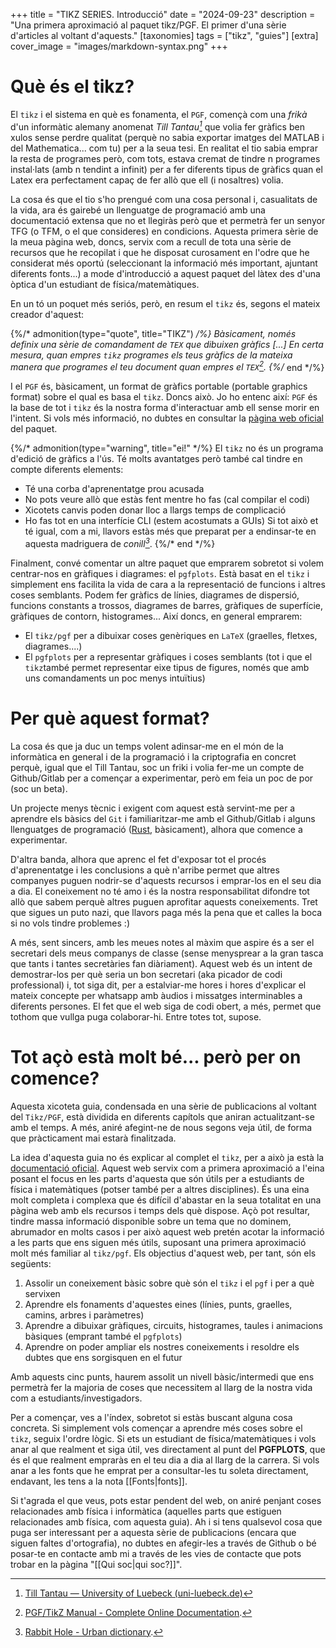 +++
title = "TIKZ SERIES. Introducció"
date = "2024-09-23"
description = "Una primera aproximació al paquet tikz/PGF. El primer d'una sèrie d'articles al voltant d'aquests."
[taxonomies]
tags = ["tikz", "guies"]
[extra]
cover_image = "images/markdown-syntax.png"
+++

# Què és el tikz?

El ```tikz``` i el sistema en què es fonamenta, el ```PGF```, començà com una *frikà* d'un informàtic alemany anomenat <cite>Till Tantau[^1]</cite> que volia fer gràfics ben xulos sense perdre qualitat (perquè no sabia exportar imatges del MATLAB i del Mathematica... com tu) per a la seua tesi. En realitat el tio sabia emprar la resta de programes però, com tots, estava cremat de tindre n programes instal·lats (amb n tendint a infinit) per a fer diferents tipus de gràfics quan el Latex era perfectament capaç de fer allò que ell (i nosaltres) volia.

[^1]: [Till Tantau — University of Luebeck (uni-luebeck.de)](https://research.uni-luebeck.de/en/persons/till-tantau)

La cosa és que el tio s'ho prengué com una cosa personal i, casualitats de la vida, ara és gairebé un llenguatge de programació amb una documentació extensa que no et llegiràs però que et permetrà fer un senyor TFG (o TFM, o el que consideres) en condicions. Aquesta primera sèrie de la meua pàgina web, doncs, servix com a recull de tota una sèrie de recursos que he recopilat i que he disposat curosament en l'odre que he considerat més oportú (seleccionant la informació més important, ajuntant diferents fonts...) a mode d'introducció a aquest paquet del làtex des d'una òptica d'un estudiant de física/matemàtiques.

En un tó un poquet més seriós, però, en resum el `tikz` és, segons el mateix creador d'aquest:

{%/* admonition(type="quote", title="TIKZ") */%}
Bàsicament, només definix una sèrie de comandament de `TEX` que dibuixen gràfics [...] En certa mesura, quan empres `tikz` *programes* els teus gràfics de la mateixa manera que *programes* el teu document quan empres el <cite>`TEX`[^2]</cite>.
{%/* end */%}

[^2]: [PGF/TikZ Manual - Complete Online Documentation](https://tikz.dev/).

I el `PGF` és, bàsicament, un format de gràfics portable (portable graphics format) sobre el qual es basa el `tikz`. Doncs això. Jo ho entenc així: `PGF` és la base de tot i `tikz` és la nostra forma d'interactuar amb ell sense morir en l'intent. Si vols més informació, no dubtes en consultar la [pàgina web oficial](https://tikz.dev) del paquet.


{%/* admonition(type="warning", title="ei!" */%}
El `tikz` no és un programa d'edició de gràfics a l'ús. Té molts avantatges però també cal tindre en compte diferents elements:
- Té una corba d'aprenentatge prou acusada
- No pots veure allò que estàs fent mentre ho fas (cal compilar el codi)
- Xicotets canvis poden donar lloc a llargs temps de complicació
- Ho fas tot en una interfície CLI (estem acostumats a GUIs)
Si tot això et té igual, com a mi, llavors estàs més que preparat per a endinsar-te en aquesta madriguera de <cite>conill[^3]</cite>.
{%/* end */%}

[^3]: [Rabbit Hole - Urban dictionary](https://www.urbandictionary.com/define.php?term=Rabbit+Hole#:~:text=Rabbit%20Hole%20mug.-,Rabbit%20Hole,-1%20To%20go).

Finalment, convé comentar un altre paquet que emprarem sobretot si volem centrar-nos en gràfiques i diagrames: el `pgfplots`. Està basat en el `tikz` i simplement ens facilita la vida de cara a la representació de funcions i altres coses semblants. Podem fer gràfics de línies, diagrames de dispersió, funcions constants a trossos, diagrames de barres, gràfiques de superfície, gràfiques de contorn, histogrames... Així doncs, en general emprarem:
- El `tikz/pgf` per a dibuixar coses genèriques en `LaTeX` (graelles, fletxes, diagrames....)
- El `pgfplots` per a representar gràfiques i coses semblants (tot i que el `tikz`també permet representar eixe tipus de figures, només que amb uns comandaments un poc menys intuïtius)

# Per què aquest format?

La cosa és que ja duc un temps volent adinsar-me en el món de la informàtica en general i de la programació i la criptografia en concret perquè, igual que el Till Tantau, soc un friki i volia fer-me un compte de Github/Gitlab per a començar a experimentar, però em feia un poc de por (soc un beta).

Un projecte menys tècnic i exigent com aquest està servint-me per a aprendre els bàsics del `Git` i familiaritzar-me amb el Github/Gitlab i alguns llenguatges de programació ([Rust](https://www.rust-lang.org/), bàsicament), alhora que comence a experimentar.

D'altra banda, alhora que aprenc el fet d'exposar tot el procés d'aprenentatge i les conclusions a què n'arribe permet que altres companyes puguen nodrir-se d'aquests recursos i emprar-los en el seu dia a dia. El coneixement no té amo i és la nostra responsabilitat difondre tot allò que sabem perquè altres puguen aprofitar aquests coneixements. Tret que sigues un puto nazi, que llavors paga més la pena que et calles la boca si no vols tindre problemes :)

A més, sent sincers, amb les meues notes al màxim que aspire és a ser el secretari dels meus companys de classe (sense menysprear a la gran tasca que tants i tantes secretàries fan diàriament). Aquest web és un intent de demostrar-los per què seria un bon secretari (aka picador de codi professional) i, tot siga dit, per a estalviar-me hores i hores d'explicar el mateix concepte per whatsapp amb àudios i missatges interminables a diferents persones. El fet que el web siga de codi obert, a més, permet que tothom que vullga puga colaborar-hi. Entre totes tot, supose.

# Tot açò està molt bé... però per on comence?

Aquesta xicoteta guia, condensada en una sèrie de publicacions al voltant del `Tikz/PGF`, està dividida en diferents capítols que aniran actualitzant-se amb el temps. A més, aniré afegint-ne de nous segons veja útil, de forma que pràcticament mai estarà finalitzada.

La idea d'aquesta guia no és explicar al complet el `tikz`, per a això ja està la [documentació oficial](https://tikz.dev/). Aquest web servix com a primera aproximació a l'eina posant el focus en les parts d'aquesta que són útils per a estudiants de física i matemàtiques (potser també per a altres disciplines). És una eina molt completa i complexa que és difícil d'abastar en la seua totalitat en una pàgina web amb els recursos i temps dels què dispose. Açò pot resultar, tindre massa informació disponible sobre un tema que no dominem, abrumador en molts casos i per això aquest web pretén acotar la informació a les parts que ens siguen més útils, suposant una primera aproximació molt més familiar al `tikz/pgf`. Els objectius d'aquest web, per tant, són els següents:

1. Assolir un coneixement bàsic sobre què són el `tikz` i el `pgf` i per a què servixen
2. Aprendre els fonaments d'aquestes eines (línies, punts, graelles, camins, arbres i paràmetres)
3. Aprendre a dibuixar gràfiques, circuits, histogrames, taules i animacions bàsiques (emprant també el `pgfplots`)
4. Aprendre on poder ampliar els nostres coneixements i resoldre els dubtes que ens sorgisquen en el futur

Amb aquests cinc punts, haurem assolit un nivell bàsic/intermedi que ens permetrà fer la majoria de coses que necessitem al llarg de la nostra vida com a estudiants/investigadors.

Per a començar, ves a l'índex, sobretot si estàs buscant alguna cosa concreta. Si simplement vols començar a aprendre més coses sobre el `tikz`, seguix l'ordre lògic. Si ets un estudiant de física/matemàtiques i vols anar al que realment et siga útil, ves directament al punt del **PGFPLOTS**, que és el que realment empraràs en el teu dia a dia al llarg de la carrera. Si vols anar a les fonts que he emprat per a consultar-les tu soleta directament, endavant, les tens a la nota [[Fonts|fonts]].

Si t'agrada el que veus, pots estar pendent del web, on aniré penjant coses relacionades amb física i informàtica (aquelles parts que estiguen relacionades amb física, com aquesta guia). Ah i si tens qualsevol cosa que puga ser interessant per a aquesta sèrie de publicacions (encara que siguen faltes d'ortografia), no dubtes en afegir-les a través de Github o bé posar-te en contacte amb mi a través de les vies de contacte que pots trobar en la pàgina "[[Qui soc|qui soc?]]".
